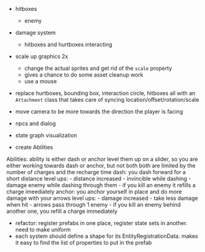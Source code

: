 - hitboxes
  - enemy

- damage system
  - hitboxes and hurtboxes interacting

- scale up graphics 2x
  - change the actual sprites and get rid of the `scale` property
  - gives a chance to do some asset cleanup work
  - use a mouse


- replace hurtboxes, bounding box, interaction circle, hitboxes all with an `Attachment` class that takes care of syncing location/offset/rotation/scale

- move camera to be more towards the direction the player is facing

- npcs and dialog

- state graph visualization


- create Abilities

Abilities:
  ability is either dash or anchor
  level them up on a slider, so you are either working towards dash or anchor, but not both
  both are limited by the number of charges and the recharge time
  dash:
    you dash forward for a short distance
    level ups:
      - distance increased
      - invincible while dashing
      - damage enemy while dashing through them
      - if you kill an enemy it refills a charge imeediately
  anchor:
    you anchor yourself in place and do more damage with your arrows
    level ups:
      - damage increased
      - take less damage when hit
      - arrows pass through 1 enemy
      - if you kill an enemy behind another one, you refill a charge immediately

- refactor: register prefabs in one place, register state sets in another. need to make uniform
- each system should define a shape for its EntityRegistrationData. makes it easy to find the list of properties to put in the prefab
